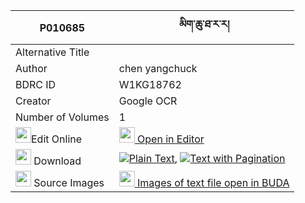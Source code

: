 |P010685|མིག་ཆུ་ཐ་ར་ར། 
| --- | --- 
|Alternative Title |
|Author| chen yangchuck
|BDRC ID | W1KG18762
|Creator | Google OCR
|Number of Volumes| 1
|<img width="25" src="https://img.icons8.com/color/25/000000/edit-property.png">Edit Online| [<img width="25" src="https://avatars.githubusercontent.com/u/45091458?s=200&v=4"> Open in Editor](http://editor.openpecha.org/P010685)
|<img width="25" src="https://img.icons8.com/fluent/48/000000/download-2.png"/>  Download | [![](https://img.icons8.com/color/20/000000/txt.png)Plain Text](https://github.com/Openpecha/P010685/releases/download/v1/mikchu_tarara_plain_P010685.zip), [![](https://img.icons8.com/color/20/000000/txt.png)Text with Pagination](https://github.com/Openpecha/P010685/releases/download/v1/mikchu_tarara_pages_P010685.zip)
|<img width="25" src="https://img.icons8.com/plasticine/100/000000/pictures-folder.png"/>  Source Images | [<img width="25" src="https://library.bdrc.io/icons/BUDA-small.svg"> Images of text file open in BUDA](https://library.bdrc.io/show/bdr:W1KG18762)